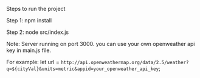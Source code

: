 Steps to run the project

Step 1: npm install

Step 2: node src/index.js

Note: Server running on port 3000. you can use your own openweather api key in main.js file.

  For example:
  let url = `http://api.openweathermap.org/data/2.5/weather?q=${cityVal}&units=metric&appid=your_openweather_api_key`;
